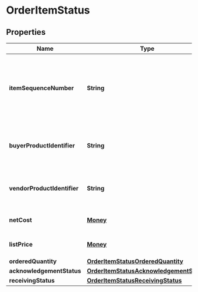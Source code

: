 
# OrderItemStatus

## Properties
Name | Type | Description | Notes
------------ | ------------- | ------------- | -------------
**itemSequenceNumber** | **String** | Numbering of the item on the purchase order. The first item will be 1, the second 2, and so on. | 
**buyerProductIdentifier** | **String** | Buyer&#39;s Standard Identification Number (ASIN) of an item. |  [optional]
**vendorProductIdentifier** | **String** | The vendor selected product identification of the item. |  [optional]
**netCost** | [**Money**](Money.md) | The net cost to Amazon each (cost). |  [optional]
**listPrice** | [**Money**](Money.md) | The list Price to Amazon each (list). |  [optional]
**orderedQuantity** | [**OrderItemStatusOrderedQuantity**](OrderItemStatusOrderedQuantity.md) |  |  [optional]
**acknowledgementStatus** | [**OrderItemStatusAcknowledgementStatus**](OrderItemStatusAcknowledgementStatus.md) |  |  [optional]
**receivingStatus** | [**OrderItemStatusReceivingStatus**](OrderItemStatusReceivingStatus.md) |  |  [optional]



